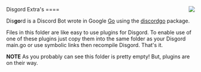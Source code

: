 <img align="right" src="http://bwmarrin.github.io/disgord/img/gourd.jpg">
Disgord Extra's
====

Dis**go**rd is a Discord Bot wrote in Google [Go](https://golang.org/) using the [discordgo](https://github.com/bwmarrin/discordgo) package.

Files in this folder are like easy to use plugins for Disgord. To enable use
of one of these plugins just copy them into the same folder as your Disgord 
main.go or use symbolic links then recompile Disgord.  That's it.

**NOTE** As you probably can see this folder is pretty empty! But, plugins
are on their way.
